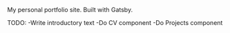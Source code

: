 My personal portfolio site. Built with Gatsby.

TODO:
-Write introductory text
-Do CV component
-Do Projects component
